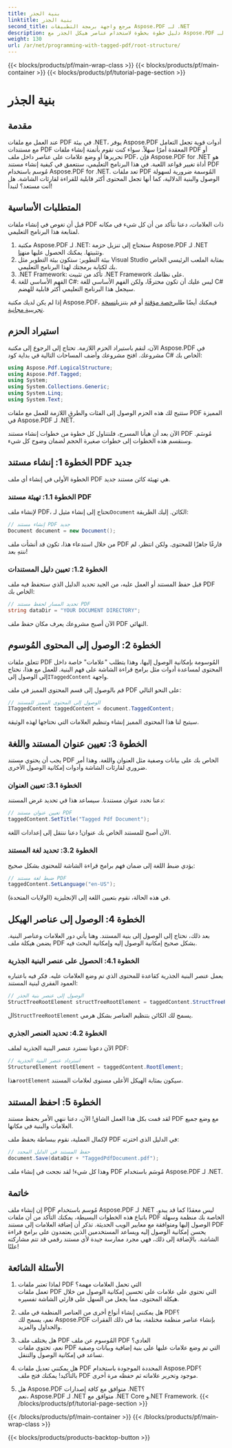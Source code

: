 ```yaml
---
title: بنية الجذر
linktitle: بنية الجذر
second_title: مرجع واجهة برمجة التطبيقات Aspose.PDF لـ .NET
description: دليل خطوة بخطوة لاستخدام عناصر هيكل الجذر مع Aspose.PDF لـ .NET للوصول إلى الجذر وكائن StructTreeRoot في مستند PDF.
weight: 130
url: /ar/net/programming-with-tagged-pdf/root-structure/
---
```


{{< blocks/products/pf/main-wrap-class >}}
{{< blocks/products/pf/main-container >}}
{{< blocks/products/pf/tutorial-page-section >}}

# بنية الجذر

## مقدمة

عند العمل مع ملفات PDF في بيئة .NET، يوفر Aspose.PDF أدوات قوية تجعل التعامل مع مستندات PDF المعقدة أمرًا سهلاً. سواء كنت تقوم بأتمتة إنشاء ملفات PDF أو تحريرها أو وضع علامات على عناصر داخل ملف PDF، فإن Aspose.PDF for .NET هو أداة تغيير قواعد اللعبة. في هذا البرنامج التعليمي، سنتعمق في كيفية إنشاء مستند PDF مُوسم باستخدام Aspose.PDF for .NET. تعد ملفات PDF المُوسمة ضرورية لسهولة الوصول والبنية الدلالية، كما أنها تجعل المحتوى أكثر قابلية للقراءة لقارئات الشاشة. هل أنت مستعد؟ لنبدأ!

## المتطلبات الأساسية

قبل أن تغوص في إنشاء ملفات PDF ذات العلامات، دعنا نتأكد من أن كل شيء في مكانه لمتابعة هذا البرنامج التعليمي.

1.  مكتبة Aspose.PDF لـ .NET: ستحتاج إلى تنزيل حزمة Aspose.PDF لـ .NET وتثبيتها. يمكنك الحصول عليها من[هنا](https://releases.aspose.com/pdf/net/).
2. بيئة التطوير: ستكون بيئة التطوير مثل Visual Studio بمثابة الملعب الرئيسي الخاص بك لكتابة برمجتك لهذا البرنامج التعليمي.
3. .NET Framework: تأكد من تثبيت .NET Framework على نظامك.
4. الفهم الأساسي للغة C#: ليس عليك أن تكون محترفًا، ولكن الفهم الأساسي للغة C# سيجعل هذا البرنامج التعليمي أكثر قابلية للهضم.

 إذا لم يكن لديك مكتبة Aspose.PDF، فيمكنك أيضًا طلب[رخصة مؤقتة](https://purchase.aspose.com/temporary-license/) أو قم بتنزيل[نسخة تجريبية مجانية](https://releases.aspose.com/).

## استيراد الحزم

الآن، لنقم باستيراد الحزم اللازمة. تحتاج إلى الرجوع إلى مكتبة Aspose.PDF في مشروعك. افتح مشروعك وأضف المساحات التالية في بداية كود C# الخاص بك:

```csharp
using Aspose.Pdf.LogicalStructure;
using Aspose.Pdf.Tagged;
using System;
using System.Collections.Generic;
using System.Linq;
using System.Text;
```

ستتيح لك هذه الحزم الوصول إلى الفئات والطرق اللازمة للعمل مع ملفات PDF المميزة في Aspose.PDF لـ .NET.

الآن بعد أن هيأنا المسرح، فلنتناول كل خطوة من خطوات إنشاء مستند PDF مُوسَم. وسنقسم هذه الخطوات إلى خطوات صغيرة الحجم لضمان وضوح كل شيء.

## الخطوة 1: إنشاء مستند PDF جديد

الخطوة الأولى في إنشاء أي ملف PDF هي تهيئة كائن مستند جديد.

### الخطوة 1.1: تهيئة مستند PDF
 لإنشاء ملف PDF، تحتاج إلى إنشاء مثيل لـ`Document` الكائن. إليك الطريقة:

```csharp
// إنشاء مستند PDF جديد
Document document = new Document();
```

من خلال استدعاء هذا، تكون قد أنشأت ملف PDF فارغًا جاهزًا للمحتوى. ولكن انتظر، لم ننتهِ بعد!

### الخطوة 1.2: تعيين دليل المستندات
قبل حفظ المستند أو العمل عليه، من الجيد تحديد الدليل الذي ستحفظ فيه ملف PDF الخاص بك:

```csharp
// تحديد المسار لحفظ مستند PDF
string dataDir = "YOUR DOCUMENT DIRECTORY";
```

الآن أصبح مشروعك يعرف مكان حفظ ملف PDF النهائي.

## الخطوة 2: الوصول إلى المحتوى المُوسوم

 تتعلق ملفات PDF المُوسومة بإمكانية الوصول إليها، وهذا يتطلب "علامات" خاصة داخل المحتوى لمساعدة أدوات مثل برامج قراءة الشاشة على فهم البنية. للعمل مع هذا، نحتاج إلى الوصول إلى`ITaggedContent` واجهة.

قم بالوصول إلى قسم المحتوى المميز في ملف PDF على النحو التالي:

```csharp
// الوصول إلى المحتوى المميز للمستند
ITaggedContent taggedContent = document.TaggedContent;
```

سيتيح لنا هذا المحتوى المميز إنشاء وتنظيم العلامات التي نحتاجها لهذه الوثيقة.

## الخطوة 3: تعيين عنوان المستند واللغة

يجب أن يحتوي مستند PDF الخاص بك على بيانات وصفية مثل العنوان واللغة. وهذا أمر ضروري لقارئات الشاشة وأدوات إمكانية الوصول الأخرى.

### الخطوة 3.1: تعيين العنوان
دعنا نحدد عنوان مستندنا. سيساعد هذا في تحديد غرض المستند:

```csharp
// تعيين عنوان مستند PDF
taggedContent.SetTitle("Tagged Pdf Document");
```

الآن أصبح للمستند الخاص بك عنوان! دعنا ننتقل إلى إعدادات اللغة.

### الخطوة 3.2: تحديد لغة المستند
يؤدي ضبط اللغة إلى ضمان فهم برامج قراءة الشاشة للمحتوى بشكل صحيح:

```csharp
// ضبط لغة مستند PDF
taggedContent.SetLanguage("en-US");
```

في هذه الحالة، نقوم بتعيين اللغة إلى الإنجليزية (الولايات المتحدة).

## الخطوة 4: الوصول إلى عناصر الهيكل

بعد ذلك، نحتاج إلى الوصول إلى بنية المستند. وهنا يأتي دور العلامات وعناصر البنية. يضمن هيكلة ملف PDF بشكل صحيح إمكانية الوصول إليه وإمكانية البحث فيه.

### الخطوة 4.1: الحصول على عنصر البنية الجذرية
يعمل عنصر البنية الجذرية كقاعدة للمحتوى الذي تم وضع العلامات عليه. فكر فيه باعتباره العمود الفقري لبنية المستند:

```csharp
// الوصول إلى عنصر بنية الجذر
StructTreeRootElement structTreeRootElement = taggedContent.StructTreeRootElement;
```

 ال`StructTreeRootElement` يسمح لك الكائن بتنظيم العناصر بشكل هرمي.

### الخطوة 4.2: تحديد العنصر الجذري
الآن دعونا نسترد عنصر البنية الجذرية لملف PDF:

```csharp
// استرداد عنصر البنية الجذرية
StructureElement rootElement = taggedContent.RootElement;
```

 هذا`rootElement` سيكون بمثابة الهيكل الأعلى مستوى لعلامات المستند.

## الخطوة 5: احفظ المستند

لقد قمت بكل هذا العمل الشاق! الآن، دعنا ننهي الأمر بحفظ مستند PDF مع وضع جميع العلامات والبنية في مكانها.

لإكمال العملية، نقوم ببساطة بحفظ ملف PDF في الدليل الذي اخترته:

```csharp
// حفظ المستند في الدليل المحدد
document.Save(dataDir + "TaggedPdfDocument.pdf");
```

وهذا كل شيء! لقد نجحت في إنشاء ملف PDF مُوسَم باستخدام Aspose.PDF لـ .NET. 

## خاتمة

إن إنشاء ملف PDF مُوسم باستخدام Aspose.PDF لـ .NET ليس معقدًا كما قد يبدو. باتباع هذه الخطوات البسيطة، يمكنك التأكد من أن ملفات PDF الخاصة بك منظمة وسهلة الوصول إليها ومتوافقة مع معايير الويب الحديثة. تذكر أن إضافة العلامات إلى مستند PDF يحسن إمكانية الوصول إليه ويساعد المستخدمين الذين يعتمدون على برامج قراءة الشاشة. بالإضافة إلى ذلك، فهي مجرد ممارسة جيدة لأي مستند رقمي قد تتم مشاركته علنًا!

## الأسئلة الشائعة

1. لماذا تعتبر ملفات PDF التي تحمل العلامات مهمة؟  
   تعمل ملفات PDF التي تحتوي على علامات على تحسين إمكانية الوصول من خلال هيكلة المحتوى، مما يجعل من السهل على قارئي الشاشة تفسيره.

2. هل يمكنني إنشاء أنواع أخرى من العناصر المنظمة في ملف PDF؟  
   نعم، يسمح لك Aspose.PDF بإنشاء عناصر منظمة مختلفة، بما في ذلك الفقرات والجداول والمزيد.

3. هل يختلف ملف PDF المُوسوم عن ملف PDF العادي؟  
   نعم، تحتوي ملفات PDF التي تم وضع علامات عليها على بنية إضافية وبيانات وصفية تساعد في إمكانية الوصول والتنقل.

4. هل يمكنني تعديل ملفات PDF المحددة الموجودة باستخدام Aspose.PDF؟  
   بالتأكيد! يمكنك فتح ملف PDF موجود وتحرير علاماته ثم حفظه مرة أخرى.

5. هل Aspose.PDF متوافق مع كافة إصدارات .NET؟  
   نعم، Aspose.PDF لـ .NET متوافق مع .NET Core و.NET Framework.
{{< /blocks/products/pf/tutorial-page-section >}}

{{< /blocks/products/pf/main-container >}}
{{< /blocks/products/pf/main-wrap-class >}}

{{< blocks/products/products-backtop-button >}}
